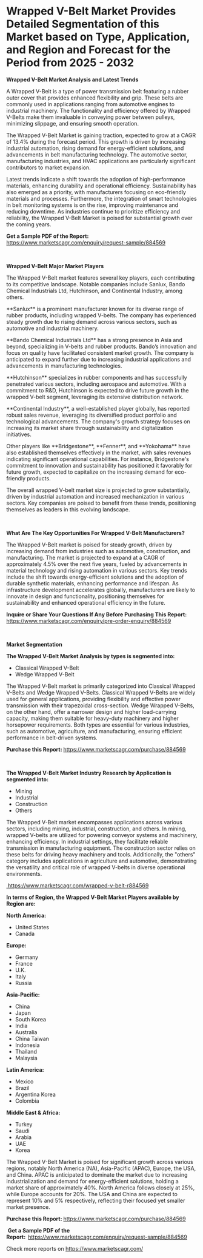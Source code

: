 <p><h1>Wrapped V-Belt Market Provides Detailed Segmentation of this Market based on Type, Application, and Region and Forecast for the Period from 2025 - 2032</h1></p><p><strong>Wrapped V-Belt Market Analysis and Latest Trends</strong></p>
<p><p>A Wrapped V-Belt is a type of power transmission belt featuring a rubber outer cover that provides enhanced flexibility and grip. These belts are commonly used in applications ranging from automotive engines to industrial machinery. The functionality and efficiency offered by Wrapped V-Belts make them invaluable in conveying power between pulleys, minimizing slippage, and ensuring smooth operation.</p><p>The Wrapped V-Belt Market is gaining traction, expected to grow at a CAGR of 13.4% during the forecast period. This growth is driven by increasing industrial automation, rising demand for energy-efficient solutions, and advancements in belt manufacturing technology. The automotive sector, manufacturing industries, and HVAC applications are particularly significant contributors to market expansion.</p><p>Latest trends indicate a shift towards the adoption of high-performance materials, enhancing durability and operational efficiency. Sustainability has also emerged as a priority, with manufacturers focusing on eco-friendly materials and processes. Furthermore, the integration of smart technologies in belt monitoring systems is on the rise, improving maintenance and reducing downtime. As industries continue to prioritize efficiency and reliability, the Wrapped V-Belt Market is poised for substantial growth over the coming years.</p></p>
<p><strong>Get a Sample PDF of the Report:&nbsp;</strong> <a href="https://www.marketscagr.com/enquiry/request-sample/884569?utm_campaign=3578&utm_medium=2&utm_source=Github&utm_content=ia&utm_term=02042025&utm_id=wrapped-v-belt">https://www.marketscagr.com/enquiry/request-sample/884569</a></p>
<p>&nbsp;</p>
<p><strong>Wrapped V-Belt Major Market Players</strong></p>
<p><p>The Wrapped V-Belt market features several key players, each contributing to its competitive landscape. Notable companies include Sanlux, Bando Chemical Industrials Ltd, Hutchinson, and Continental Industry, among others.</p><p>**Sanlux** is a prominent manufacturer known for its diverse range of rubber products, including wrapped V-belts. The company has experienced steady growth due to rising demand across various sectors, such as automotive and industrial machinery.</p><p>**Bando Chemical Industrials Ltd** has a strong presence in Asia and beyond, specializing in V-belts and rubber products. Bando’s innovation and focus on quality have facilitated consistent market growth. The company is anticipated to expand further due to increasing industrial applications and advancements in manufacturing technologies.</p><p>**Hutchinson** specializes in rubber components and has successfully penetrated various sectors, including aerospace and automotive. With a commitment to R&D, Hutchinson is expected to drive future growth in the wrapped V-belt segment, leveraging its extensive distribution network.</p><p>**Continental Industry**, a well-established player globally, has reported robust sales revenue, leveraging its diversified product portfolio and technological advancements. The company's growth strategy focuses on increasing its market share through sustainability and digitalization initiatives.</p><p>Other players like **Bridgestone**, **Fenner**, and **Yokohama** have also established themselves effectively in the market, with sales revenues indicating significant operational capabilities. For instance, Bridgestone's commitment to innovation and sustainability has positioned it favorably for future growth, expected to capitalize on the increasing demand for eco-friendly products.</p><p>The overall wrapped V-belt market size is projected to grow substantially, driven by industrial automation and increased mechanization in various sectors. Key companies are poised to benefit from these trends, positioning themselves as leaders in this evolving landscape.</p></p>
<p>&nbsp;</p>
<p><strong>What Are The Key Opportunities For Wrapped V-Belt Manufacturers?</strong></p>
<p><p>The Wrapped V-Belt market is poised for steady growth, driven by increasing demand from industries such as automotive, construction, and manufacturing. The market is projected to expand at a CAGR of approximately 4.5% over the next five years, fueled by advancements in material technology and rising automation in various sectors. Key trends include the shift towards energy-efficient solutions and the adoption of durable synthetic materials, enhancing performance and lifespan. As infrastructure development accelerates globally, manufacturers are likely to innovate in design and functionality, positioning themselves for sustainability and enhanced operational efficiency in the future.</p></p>
<p><strong>Inquire or Share Your Questions If Any Before Purchasing This Report:</strong> <a href="https://www.marketscagr.com/enquiry/pre-order-enquiry/884569?utm_campaign=3578&utm_medium=2&utm_source=Github&utm_content=ia&utm_term=02042025&utm_id=wrapped-v-belt">https://www.marketscagr.com/enquiry/pre-order-enquiry/884569</a></p>
<p>&nbsp;</p>
<p><strong>Market Segmentation</strong></p>
<p><strong>The Wrapped V-Belt Market Analysis by types is segmented into:</strong></p>
<p><ul><li>Classical Wrapped V-Belt</li><li>Wedge Wrapped V-Belt</li></ul></p>
<p><p>The Wrapped V-Belt market is primarily categorized into Classical Wrapped V-Belts and Wedge Wrapped V-Belts. Classical Wrapped V-Belts are widely used for general applications, providing flexibility and effective power transmission with their trapezoidal cross-section. Wedge Wrapped V-Belts, on the other hand, offer a narrower design and higher load-carrying capacity, making them suitable for heavy-duty machinery and higher horsepower requirements. Both types are essential for various industries, such as automotive, agriculture, and manufacturing, ensuring efficient performance in belt-driven systems.</p></p>
<p><strong>Purchase this Report:&nbsp;</strong><a href="https://www.marketscagr.com/purchase/884569?utm_campaign=3578&utm_medium=2&utm_source=Github&utm_content=ia&utm_term=02042025&utm_id=wrapped-v-belt">https://www.marketscagr.com/purchase/884569</a></p>
<p>&nbsp;</p>
<p><strong>The Wrapped V-Belt Market Industry Research by Application is segmented into:</strong></p>
<p><ul><li>Mining</li><li>Industrial</li><li>Construction</li><li>Others</li></ul></p>
<p><p>The Wrapped V-Belt market encompasses applications across various sectors, including mining, industrial, construction, and others. In mining, wrapped V-belts are utilized for powering conveyor systems and machinery, enhancing efficiency. In industrial settings, they facilitate reliable transmission in manufacturing equipment. The construction sector relies on these belts for driving heavy machinery and tools. Additionally, the "others" category includes applications in agriculture and automotive, demonstrating the versatility and critical role of wrapped V-belts in diverse operational environments.</p></p>
<p><a href="https://www.marketscagr.com/wrapped-v-belt-r884569?utm_campaign=3578&utm_medium=2&utm_source=Github&utm_content=ia&utm_term=02042025&utm_id=wrapped-v-belt">&nbsp;https://www.marketscagr.com/wrapped-v-belt-r884569</a></p>
<p><strong>In terms of Region, the Wrapped V-Belt Market Players available by Region are:</strong></p>
<p>
    <p> <strong> North America: </strong>
        <ul>
            <li>United States</li>
            <li>Canada</li>
        </ul>
        </p> 
    <p> <strong> Europe: </strong>
        <ul>
            <li>Germany</li>
            <li>France</li>
            <li>U.K.</li>
            <li>Italy</li>
            <li>Russia</li>
        </ul>
        </p> 
    <p> <strong> Asia-Pacific: </strong>
        <ul>
            <li>China</li>
            <li>Japan</li>
            <li>South Korea</li>
            <li>India</li>
            <li>Australia</li>
            <li>China Taiwan</li>
            <li>Indonesia</li>
            <li>Thailand</li>
            <li>Malaysia</li>
        </ul>
        </p> 
    <p> <strong> Latin America: </strong>
        <ul>
            <li>Mexico</li>
            <li>Brazil</li>
            <li>Argentina Korea</li>
            <li>Colombia</li>
        </ul>
        </p> 
    <p> <strong> Middle East & Africa: </strong>
        <ul>
            <li>Turkey</li>
            <li>Saudi</li>
            <li>Arabia</li>
            <li>UAE</li>
            <li>Korea</li>
        </ul>
    </p>
    </p>
<p><p>The Wrapped V-Belt Market is poised for significant growth across various regions, notably North America (NA), Asia-Pacific (APAC), Europe, the USA, and China. APAC is anticipated to dominate the market due to increasing industrialization and demand for energy-efficient solutions, holding a market share of approximately 40%. North America follows closely at 25%, while Europe accounts for 20%. The USA and China are expected to represent 10% and 5% respectively, reflecting their focused yet smaller market presence.</p></p>
<p><strong>Purchase this Report: </strong><a href="https://www.marketscagr.com/purchase/884569?utm_campaign=3578&utm_medium=2&utm_source=Github&utm_content=ia&utm_term=02042025&utm_id=wrapped-v-belt">https://www.marketscagr.com/purchase/884569</a></p>
<p>&nbsp;<strong>Get a Sample PDF of the Report:&nbsp;&nbsp;</strong><a href="https://www.marketscagr.com/enquiry/request-sample/884569?utm_campaign=3578&utm_medium=2&utm_source=Github&utm_content=ia&utm_term=02042025&utm_id=wrapped-v-belt">https://www.marketscagr.com/enquiry/request-sample/884569</a></p>
<p><strong></strong></p>
<p>Check more reports on <a href="https://www.marketscagr.com/?utm_campaign=3578&utm_medium=2&utm_source=Github&utm_content=ia&utm_term=02042025&utm_id=wrapped-v-belt">https://www.marketscagr.com/</a></p>